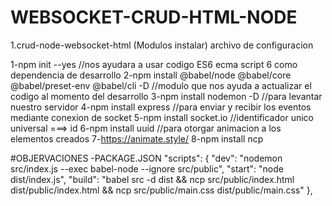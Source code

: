 # WEBSOCKET-CRUD-HTML-NODE
1.crud-node-websocket-html (Modulos instalar)
archivo de configuracion

1-npm init --yes
//nos ayudara a usar codigo ES6 ecma script 6  como dependencia de desarrollo
2-npm install @babel/node @babel/core @babel/preset-env @babel/cli -D
//modulo que nos ayuda a actualizar el codigo al momento del desarrollo
3-npm install nodemon -D
//para levantar nuestro servidor
4-npm install express
//para enviar y recibir los eventos mediante conexion de socket
5-npm install socket.io
//identificador unico universal ===> id
6-npm install uuid
//para otorgar animacion a los elementos creados 
7-https://animate.style/
8-npm install ncp






#OBJERVACIONES 
-PACKAGE.JSON
  "scripts": {
    "dev": "nodemon src/index.js --exec babel-node --ignore src/public",
    "start": "node dist/index.js",
    "build": "babel src -d dist && ncp src/public/index.html dist/public/index.html && ncp src/public/main.css dist/public/main.css"
  },
